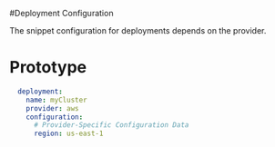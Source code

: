 #Deployment Configuration

The snippet configuration for deployments depends on the provider.

# Prototype
```yaml
  deployment:
    name: myCluster
    provider: aws
    configuration:
      # Provider-Specific Configuration Data
      region: us-east-1
      
```

